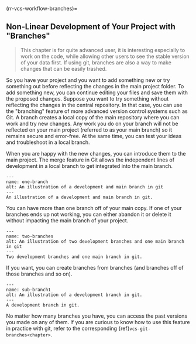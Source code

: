(rr-vcs-workflow-branches)=
## Non-Linear Development of Your Project with "Branches"

> This chapter is for quite advanced user, it is interesting especially to work on the code,
> while allowing other users to see the stable version  of your data first.
> If using git, branches are also a way to make changes that can be easily trashed.

So you have your project and you want to add something new or try something out 
before reflecting the changes in the main project folder. To add something new,
you can continue editing your files and save them with the proposed changes.
Suppose you want to try something without reflecting the changes in the central 
repository. In that case, you can use the "branching" feature of more advanced 
version control systems such as Git. A branch creates a local copy of the main 
repository where you can work and try new changes. Any work you do on your branch
will not be reflected on your main project (referred to as your main branch) so
it remains secure and error-free. At the same time,  you can test your ideas and
troubleshoot in a local branch.

When you are happy with the new changes, you can introduce them to the main project.
The merge feature in Git allows the independent lines of development in a local 
branch to get integrated into the main branch.

```{figure} ../../figures/one-branch.png
---
name: one-branch
alt: An illustration of a development and main branch in git
---
An illustration of a development and main branch in git.
```

You can have more than one branch off of your main copy. If one of your branches
ends up not working, you can either abandon it or delete it without impacting
the main branch of your project.

```{figure} ../../figures/two-branches.png
---
name: two-branches
alt: An illustration of two development branches and one main branch in git
---
Two development branches and one main branch in git.
```

If you want, you can create branches from branches (and branches off of those branches and so on).

```{figure} ../../figures/sub-branch.png
---
name: sub-branch1
alt: An illustration of a development branch in git.
---
A development branch in git.
```

No matter how many branches you have, you can access the past versions you made
on any of them. If you are curious to know how to use this feature in practice 
with git, refer to the corresponding {ref}`vcs-git-branches<chapter>`.
